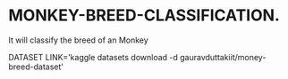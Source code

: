 # MONKEY-BREED-CLASSIFICATION.
It will classify the breed of an Monkey

DATASET LINK='kaggle datasets download -d gauravduttakiit/money-breed-dataset'
